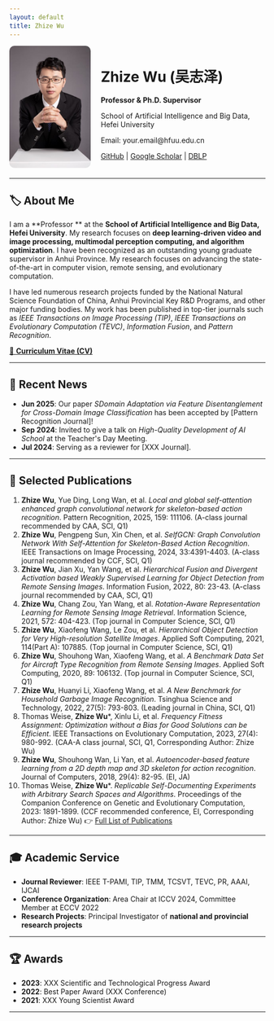 ```yaml
---
layout: default
title: Zhize Wu
---
```


<style>
.profile-container {
    display: flex;
    align-items: center;
    margin-bottom: 20px;
}
.profile-container img {
    border-radius: 10px;
    width: 160px;
    margin-right: 20px;
}
</style>

<div class="profile-container">
    <img src="assets/profile.jpg" alt="Zhize Wu">
    <div>
        <h1>Zhize Wu (吴志泽)</h1>
        <p><strong>Professor & Ph.D. Supervisor</strong></p>
        <p>School of Artificial Intelligence and Big Data, Hefei University</p>
        <p>Email: your.email@hfuu.edu.cn</p>
        <p>
            <a href="https://github.com/yourusername">GitHub</a> |
            <a href="https://scholar.google.com/citations?user=xxxxxxx">Google Scholar</a> |
            <a href="https://dblp.uni-trier.de/pid/xxx">DBLP</a>
        </p>
    </div>
</div>

---

## 🏷 About Me
I am a **Professor ** at the **School of Artificial Intelligence and Big Data, Hefei University**. My research focuses on **deep learning-driven video and image processing, multimodal perception computing, and algorithm optimization**. I have been recognized as an outstanding young graduate supervisor in Anhui Province. My research focuses on advancing the state-of-the-art in computer vision, remote sensing, and evolutionary computation.

I have led numerous research projects funded by the National Natural Science Foundation of China, Anhui Provincial Key R&D Programs, and other major funding bodies. My work has been published in top-tier journals such as *IEEE Transactions on Image Processing (TIP)*, *IEEE Transactions on Evolutionary Computation (TEVC)*, *Information Fusion*, and *Pattern Recognition*.

[📄 **Curriculum Vitae (CV)**](assets/cv.pdf)

---

## 📌 Recent News
- **Jun 2025**: Our paper *SDomain Adaptation via Feature Disentanglement for Cross-Domain Image Classification* has been accepted by [Pattern Recognition Journal]!
- **Sep 2024**: Invited to give a talk on *High-Quality Development of AI School* at the Teacher's Day Meeting.
- **Jul 2024**: Serving as a reviewer for [XXX Journal].

---

## 📖 Selected Publications
1. **Zhize Wu**, Yue Ding, Long Wan, et al. *Local and global self-attention enhanced graph convolutional network for skeleton-based action recognition*. Pattern Recognition, 2025, 159: 111106. (A-class journal recommended by CAA, SCI, Q1)
2. **Zhize Wu**, Pengpeng Sun, Xin Chen, et al. *SelfGCN: Graph Convolution Network With Self-Attention for Skeleton-Based Action Recognition*. IEEE Transactions on Image Processing, 2024, 33:4391-4403. (A-class journal recommended by CCF, SCI, Q1)
3. **Zhize Wu**, Jian Xu, Yan Wang, et al. *Hierarchical Fusion and Divergent Activation based Weakly Supervised Learning for Object Detection from Remote Sensing Images*. Information Fusion, 2022, 80: 23-43. (A-class journal recommended by CAA, SCI, Q1)
4. **Zhize Wu**, Chang Zou, Yan Wang, et al. *Rotation-Aware Representation Learning for Remote Sensing Image Retrieval*. Information Science, 2021, 572: 404-423. (Top journal in Computer Science, SCI, Q1)
5. **Zhize Wu**, Xiaofeng Wang, Le Zou, et al. *Hierarchical Object Detection for Very High-resolution Satellite Images*. Applied Soft Computing, 2021, 114(Part A): 107885. (Top journal in Computer Science, SCI, Q1)
6. **Zhize Wu**, Shouhong Wan, Xiaofeng Wang, et al. *A Benchmark Data Set for Aircraft Type Recognition from Remote Sensing Images*. Applied Soft Computing, 2020, 89: 106132. (Top journal in Computer Science, SCI, Q1)
7. **Zhize Wu**, Huanyi Li, Xiaofeng Wang, et al. *A New Benchmark for Household Garbage Image Recognition*. Tsinghua Science and Technology, 2022, 27(5): 793-803. (Leading journal in China, SCI, Q1)
8. Thomas Weise, **Zhize Wu***, Xinlu Li, et al. *Frequency Fitness Assignment: Optimization without a Bias for Good Solutions can be Efficient*. IEEE Transactions on Evolutionary Computation, 2023, 27(4): 980-992. (CAA-A class journal, SCI, Q1, Corresponding Author: Zhize Wu)
9. **Zhize Wu**, Shouhong Wan, Li Yan, et al. *Autoencoder-based feature learning from a 2D depth map and 3D skeleton for action recognition*. Journal of Computers, 2018, 29(4): 82-95. (EI, JA)
10. Thomas Weise, **Zhize Wu***. *Replicable Self-Documenting Experiments with Arbitrary Search Spaces and Algorithms*. Proceedings of the Companion Conference on Genetic and Evolutionary Computation, 2023: 1891-1899. (CCF recommended conference, EI, Corresponding Author: Zhize Wu)
👉 [Full List of Publications](publications)

---

## 🎓 Academic Service
- **Journal Reviewer**: IEEE T-PAMI, TIP, TMM, TCSVT, TEVC, PR, AAAI, IJCAI
- **Conference Organization**: Area Chair at ICCV 2024, Committee Member at ECCV 2022
- **Research Projects**: Principal Investigator of **national and provincial research projects**

---

## 🏆 Awards
- **2023**: XXX Scientific and Technological Progress Award
- **2022**: Best Paper Award (XXX Conference)
- **2021**: XXX Young Scientist Award

---
